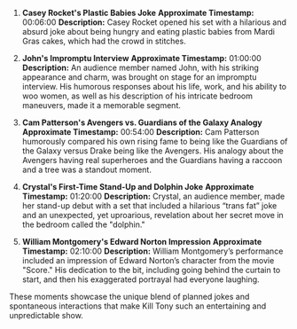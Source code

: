 1. **Casey Rocket's Plastic Babies Joke**
   **Approximate Timestamp:** 00:06:00
   **Description:** Casey Rocket opened his set with a hilarious and absurd joke about being hungry and eating plastic babies from Mardi Gras cakes, which had the crowd in stitches.

2. **John's Impromptu Interview**
   **Approximate Timestamp:** 01:00:00
   **Description:** An audience member named John, with his striking appearance and charm, was brought on stage for an impromptu interview. His humorous responses about his life, work, and his ability to woo women, as well as his description of his intricate bedroom maneuvers, made it a memorable segment.

3. **Cam Patterson's Avengers vs. Guardians of the Galaxy Analogy**
   **Approximate Timestamp:** 00:54:00
   **Description:** Cam Patterson humorously compared his own rising fame to being like the Guardians of the Galaxy versus Drake being like the Avengers. His analogy about the Avengers having real superheroes and the Guardians having a raccoon and a tree was a standout moment.

4. **Crystal's First-Time Stand-Up and Dolphin Joke**
   **Approximate Timestamp:** 01:20:00
   **Description:** Crystal, an audience member, made her stand-up debut with a set that included a hilarious “trans fat” joke and an unexpected, yet uproarious, revelation about her secret move in the bedroom called the "dolphin."

5. **William Montgomery's Edward Norton Impression**
   **Approximate Timestamp:** 02:10:00
   **Description:** William Montgomery’s performance included an impression of Edward Norton’s character from the movie "Score." His dedication to the bit, including going behind the curtain to start, and then his exaggerated portrayal had everyone laughing.

These moments showcase the unique blend of planned jokes and spontaneous interactions that make Kill Tony such an entertaining and unpredictable show.
